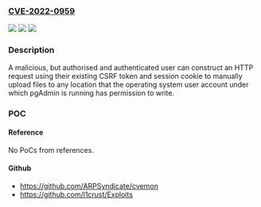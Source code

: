 ### [CVE-2022-0959](https://cve.mitre.org/cgi-bin/cvename.cgi?name=CVE-2022-0959)
![](https://img.shields.io/static/v1?label=Product&message=pgadmin&color=blue)
![](https://img.shields.io/static/v1?label=Version&message=pgadmin%206.7%20&color=brightgreen)
![](https://img.shields.io/static/v1?label=Vulnerability&message=CWE-434&color=brightgreen)

### Description

A malicious, but authorised and authenticated user can construct an HTTP request using their existing CSRF token and session cookie to manually upload files to any location that the operating system user account under which pgAdmin is running has permission to write.

### POC

#### Reference
No PoCs from references.

#### Github
- https://github.com/ARPSyndicate/cvemon
- https://github.com/l1crust/Exploits

